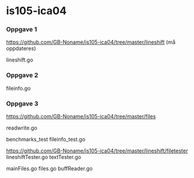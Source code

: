 # is105-ica04

### Oppgave 1
https://github.com/GB-Noname/is105-ica04/tree/master/lineshift (må oppdateres)

lineshift.go

### Oppgave 2 

fileinfo.go

### Oppgave 3 
https://github.com/GB-Noname/is105-ica04/tree/master/files

readwrite.go
 
benchmarks_test fileinfo_test.go

https://github.com/GB-Noname/is105-ica04/tree/master/lineshift/filetester 
lineshiftTester.go textTester.go



mainFiles.go
files.go
buffReader.go 